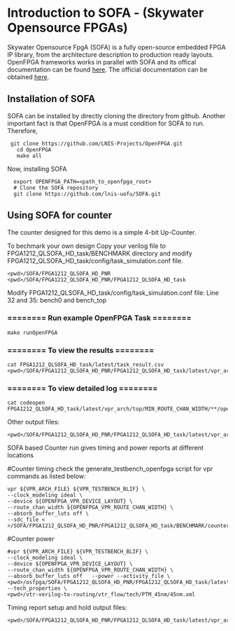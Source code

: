 # Introduction to SOFA - (Skywater Opensource FPGAs) 
Skywater Opensource FpgA (SOFA) is a fully open-source embedded FPGA IP library, from the architecture description to production ready layouts.
OpenFPGA frameworks works in parallel with SOFA and its offical documentation can be found [here](https://github.com/lnis-uofu/OpenFPGA). The official documentation can be obtained [here](https://skywater-openfpga.readthedocs.io/en/latest/).

## Installation of SOFA
SOFA can be installed by directly cloning the directory from github. Another important fact is that OpenFPGA is a must condition for SOFA to run. 
Therefore,

     git clone https://github.com/LNIS-Projects/OpenFPGA.git
	   cd OpenFPGA
	   make all

Now, installing SOFA

      export OPENFPGA_PATH=<path_to_openfpga_root>
      # Clone the SOFA repository
      git clone https://github.com/lnis-uofu/SOFA.git



## Using SOFA for counter 
The counter designed for this demo is a simple 4-bit Up-Counter.

To bechmark your own design
Copy your verilog file to FPGA1212_QLSOFA_HD_task/BENCHMARK directory and modify FPGA1212_QLSOFA_HD_task/config/task_simulation.conf file.

	<pwd>/SOFA/FPGA1212_QLSOFA_HD_PNR
	<pwd>/SOFA/FPGA1212_QLSOFA_HD_PNR/FPGA1212_QLSOFA_HD_task


Modify FPGA1212_QLSOFA_HD_task/config/task_simulation.conf file: Line 32 and 35: bench0 and bench_top


### ======== Run example OpenFPGA Task ========
	make runOpenFPGA

### ======== To view the results ========
	
	cat FPGA1212_QLSOFA_HD_task/latest/task_result.csv
	<pwd>/SOFA/FPGA1212_QLSOFA_HD_PNR/FPGA1212_QLSOFA_HD_task/latest/vpr_arch/up_counter/MIN_ROUTE_CHAN_WIDTH


### ======== To view detailed log ========
	cat codeopen FPGA1212_QLSOFA_HD_task/latest/vpr_arch/top/MIN_ROUTE_CHAN_WIDTH/**/openfpgashell.log


Other output files:
	
	<pwd>/SOFA/FPGA1212_QLSOFA_HD_PNR/FPGA1212_QLSOFA_HD_task/latest/vpr_arch/up_counter/MIN_ROUTE_CHAN_WIDTH

SOFA based Counter run gives timing and power reports at different locations


#Counter timing
check the generate_testbench_openfpga script for vpr commands as listed below:

	vpr ${VPR_ARCH_FILE} ${VPR_TESTBENCH_BLIF} \
	--clock_modeling ideal \ 
	--device ${OPENFPGA_VPR_DEVICE_LAYOUT} \
	--route_chan_width ${OPENFPGA_VPR_ROUTE_CHAN_WIDTH} \
	--absorb_buffer_luts off \
	--sdc_file < >/SOFA/FPGA1212_QLSOFA_HD_PNR/FPGA1212_QLSOFA_HD_task/BENCHMARK/counter_new.sdc 

#Counter power

	#vpr ${VPR_ARCH_FILE} ${VPR_TESTBENCH_BLIF} \
	--clock_modeling ideal \
	--device ${OPENFPGA_VPR_DEVICE_LAYOUT} \
	--route_chan_width ${OPENFPGA_VPR_ROUTE_CHAN_WIDTH} \
	--absorb_buffer_luts off   --power --activity_file \
	<pwd>/osfpga/SOFA/FPGA1212_QLSOFA_HD_PNR/FPGA1212_QLSOFA_HD_task/latest/vpr_arch/up_counter/MIN_ROUTE_CHAN_WIDTH/up_counter_ace_out.act   --tech_properties \
	<pwd>/vtr-verilog-to-routing/vtr_flow/tech/PTM_45nm/45nm.xml

Timing report setup and hold output files:

	<pwd>/SOFA/FPGA1212_QLSOFA_HD_PNR/FPGA1212_QLSOFA_HD_task/latest/vpr_arch/up_counter/MIN_ROUTE_CHAN_WIDTH

